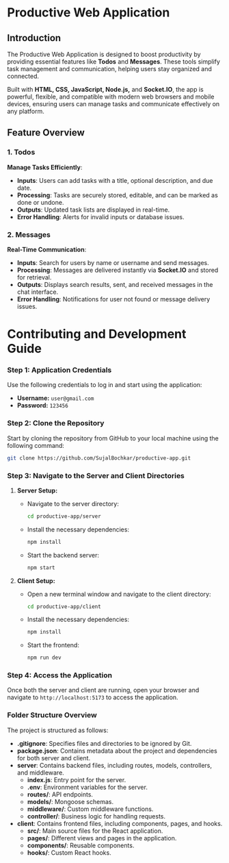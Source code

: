 # Productive Web Application

## Introduction

The Productive Web Application is designed to boost productivity by providing essential features like **Todos** and **Messages**. These tools simplify task management and communication, helping users stay organized and connected.

Built with **HTML, CSS, JavaScript, Node.js,** and **Socket.IO**, the app is powerful, flexible, and compatible with modern web browsers and mobile devices, ensuring users can manage tasks and communicate effectively on any platform.

## Feature Overview

### 1. Todos

**Manage Tasks Efficiently**:  
- **Inputs**: Users can add tasks with a title, optional description, and due date.  
- **Processing**: Tasks are securely stored, editable, and can be marked as done or undone.  
- **Outputs**: Updated task lists are displayed in real-time.  
- **Error Handling**: Alerts for invalid inputs or database issues.

### 2. Messages

**Real-Time Communication**:  
- **Inputs**: Search for users by name or username and send messages.  
- **Processing**: Messages are delivered instantly via **Socket.IO** and stored for retrieval.  
- **Outputs**: Displays search results, sent, and received messages in the chat interface.  
- **Error Handling**: Notifications for user not found or message delivery issues.  


# Contributing and Development Guide

### Step 1: Application Credentials
Use the following credentials to log in and start using the application:

- **Username:** `user@gmail.com`
- **Password:** `123456`

### Step 2: Clone the Repository
Start by cloning the repository from GitHub to your local machine using the following command:

```bash
git clone https://github.com/SujalBochkar/productive-app.git
```

### Step 3: Navigate to the Server and Client Directories

1. **Server Setup:**
   - Navigate to the server directory:
     ```bash
     cd productive-app/server
     ```
   - Install the necessary dependencies:
     ```bash
     npm install
     ```
   - Start the backend server:
     ```bash
     npm start
     ```

2. **Client Setup:**
   - Open a new terminal window and navigate to the client directory:
     ```bash
     cd productive-app/client
     ```
   - Install the necessary dependencies:
     ```bash
     npm install
     ```
   - Start the frontend:
     ```bash
     npm run dev
     ```

### Step 4: Access the Application
Once both the server and client are running, open your browser and navigate to `http://localhost:5173` to access the application.

### Folder Structure Overview

The project is structured as follows:

- **.gitignore**: Specifies files and directories to be ignored by Git.
- **package.json**: Contains metadata about the project and dependencies for both server and client.
- **server**: Contains backend files, including routes, models, controllers, and middleware.
  - **index.js**: Entry point for the server.
  - **.env**: Environment variables for the server.
  - **routes/**: API endpoints.
  - **models/**: Mongoose schemas.
  - **middleware/**: Custom middleware functions.
  - **controller/**: Business logic for handling requests.
- **client**: Contains frontend files, including components, pages, and hooks.
  - **src/**: Main source files for the React application.
  - **pages/**: Different views and pages in the application.
  - **components/**: Reusable components.
  - **hooks/**: Custom React hooks.


